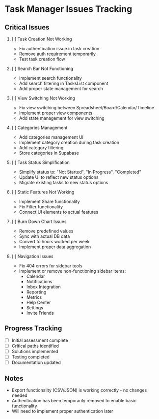 # Task Manager Issues Tracking

## Critical Issues
1. [ ] Task Creation Not Working
   - Fix authentication issue in task creation
   - Remove auth requirement temporarily
   - Test task creation flow

2. [ ] Search Bar Not Functioning
   - Implement search functionality
   - Add search filtering in TasksList component
   - Add proper state management for search

3. [ ] View Switching Not Working
   - Fix view switching between Spreadsheet/Board/Calendar/Timeline
   - Implement proper view components
   - Add state management for view switching

4. [ ] Categories Management
   - Add categories management UI
   - Implement category creation during task creation
   - Add category filtering
   - Store categories in Supabase

5. [ ] Task Status Simplification
   - Simplify status to: "Not Started", "In Progress", "Completed"
   - Update UI to reflect new status options
   - Migrate existing tasks to new status options

6. [ ] Static Features Not Working
   - Implement Share functionality
   - Fix Filter functionality
   - Connect UI elements to actual features

7. [ ] Burn Down Chart Issues
   - Remove predefined values
   - Sync with actual DB data
   - Convert to hours worked per week
   - Implement proper data aggregation

8. [ ] Navigation Issues
   - Fix 404 errors for sidebar tools
   - Implement or remove non-functioning sidebar items:
     - Calendar
     - Notifications
     - Inbox Integration
     - Reporting
     - Metrics
     - Help Center
     - Settings
     - Invite Friends

## Progress Tracking
- [ ] Initial assessment complete
- [ ] Critical paths identified
- [ ] Solutions implemented
- [ ] Testing completed
- [ ] Documentation updated

## Notes
- Export functionality (CSV/JSON) is working correctly - no changes needed
- Authentication has been temporarily removed to enable basic functionality
- Will need to implement proper authentication later 